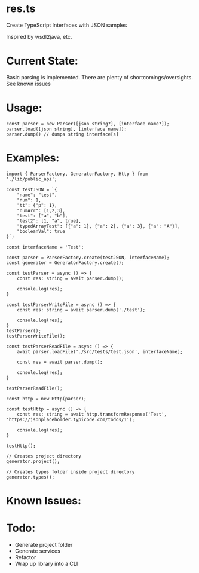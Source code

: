 # res.ts 
Create TypeScript Interfaces with JSON samples

Inspired by wsdl2java, etc.

# Current State:
Basic parsing is implemented. There are plenty of shortcomings/oversights. See known issues

# Usage: 

```
const parser = new Parser([json string?], [interface name?]);
parser.load([json string], [interface name]);
parser.dump() // dumps string interface[s]
```

# Examples:
```
import { ParserFactory, GeneratorFactory, Http } from './lib/public_api';

const testJSON = `{
    "name": "test",
    "num": 1,
    "tt": {"p": 1},
    "numArr": [1,2,3],
    "test": ["a", "b"],
    "test2": [1, "a", true],
    "typedArrayTest": [{"a": 1}, {"a": 2}, {"a": 3}, {"a": "A"}],
    "booleanVal": true
}`;

const interfaceName = 'Test';

const parser = ParserFactory.create(testJSON, interfaceName);
const generator = GeneratorFactory.create();

const testParser = async () => {
    const res: string = await parser.dump();

    console.log(res);
}

const testParserWriteFile = async () => {
    const res: string = await parser.dump('./test');

    console.log(res);
}
testParser();
testParserWriteFile();

const testParserReadFile = async () => {
    await parser.loadFile('./src/tests/test.json', interfaceName);

    const res = await parser.dump();

    console.log(res);
}

testParserReadFile();

const http = new Http(parser);

const testHttp = async () => {
    const res: string = await http.transformResponse('Test', 'https://jsonplaceholder.typicode.com/todos/1');

    console.log(res);
}

testHttp();

// Creates project directory
generator.project();

// Creates types folder inside project directory
generator.types();
```

# Known Issues:

# Todo:
* Generate project folder
* Generate services
* Refactor
* Wrap up library into a CLI
